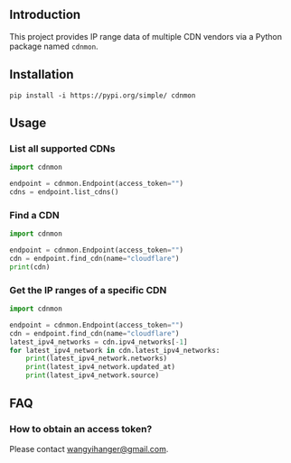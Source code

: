 ## Introduction

This project provides IP range data of multiple CDN vendors via a Python package named `cdnmon`.

## Installation

```
pip install -i https://pypi.org/simple/ cdnmon
```

## Usage

### List all supported CDNs

```python
import cdnmon

endpoint = cdnmon.Endpoint(access_token="")
cdns = endpoint.list_cdns()
```

### Find a CDN

```python
import cdnmon

endpoint = cdnmon.Endpoint(access_token="")
cdn = endpoint.find_cdn(name="cloudflare")
print(cdn)
```

### Get the IP ranges of a specific CDN

```python
import cdnmon

endpoint = cdnmon.Endpoint(access_token="")
cdn = endpoint.find_cdn(name="cloudflare")
latest_ipv4_networks = cdn.ipv4_networks[-1]
for latest_ipv4_network in cdn.latest_ipv4_networks:
    print(latest_ipv4_network.networks)
    print(latest_ipv4_network.updated_at)
    print(latest_ipv4_network.source)
```

## FAQ

### How to obtain an access token?

Please contact <wangyihanger@gmail.com>.
